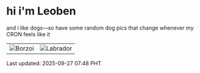 # hi i'm Leoben

and i like dogs—so have some random dog pics that change whenever my CRON feels like it

|  |  |
|--------|----------|
| ![Borzoi](https://random-dog-vercel.vercel.app/api/random-borzoi?v=1758930506) | ![Labrador](https://random-dog-vercel.vercel.app/api/random-labrador?v=1758930506) |

Last updated: 2025-09-27 07:48 PHT
